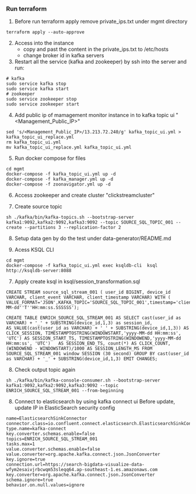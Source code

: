 ### Run terraform 
1. Before run terraform apply remove private_ips.txt under mgmt directory
```
terraform apply --auto-approve
```
2. Access into the instance
    * copy and past the content in the private_ips.txt to /etc/hosts
    * change broker id in kafka servers
3. Restart all the service (kafka and zookeeper) by ssh into the server and run:
```
# kafka
sudo service kafka stop
sudo service kafka start
# zookeeper 
sudo service zookeeper stop 
sudo service zookeeper start
```
4. Add public ip of mamagement monitor instance in to kafka topic ui "<Management_Public_IP>"
```
sed 's/<Management_Public_IP>/13.213.72.240/g' kafka_topic_ui.yml > kafka_topic_ui_replace.yml
rm kafka_topic_ui.yml
mv kafka_topic_ui_replace.yml kafka_topic_ui.yml
```
5. Run docker compose for files
```
cd mgmt
docker-compose -f kafka_topic_ui.yml up -d
docker-compose -f kafka_manager.yml up -d
docker-compose -f zoonavigator.yml up -d
```
6. Access zookeeper and create cluster "clickstreamcluster"

7. Create source topic
```
sh ./kafka/bin/kafka-topics.sh --bootstrap-server kafka1:9092,kafka2:9092,kafka3:9092 --topic SOURCE_SQL_TOPIC_001 --create --partitions 3 --replication-factor 2
```

8. Setup data gen by do the test under data-generator/README.md

6. Acess KSQL CLI
```
cd mgmt
docker-compose -f kafka_topic_ui.yml exec ksqldb-cli  ksql http://ksqldb-server:8088
```

7. Apply create ksql in ksql/session_transformation.sql
```
CREATE STREAM source_sql_stream_001 ( user_id BIGINT, device_id VARCHAR, client_event VARCHAR, client_timestamp VARCHAR) WITH ( VALUE_FORMAT='JSON',KAFKA_TOPIC='SOURCE_SQL_TOPIC_001',timestamp='client_timestamp',timestamp_format='yyyy-MM-dd''T''HH:mm:ss.SSSSSS');

CREATE TABLE ENRICH_SOURCE_SQL_STREAM_001 AS SELECT cast(user_id as VARCHAR) + '_' + SUBSTRING(device_id,1,3) as session_id, AS_VALUE(cast(user_id as VARCHAR) + '_' + SUBSTRING(device_id,1,3)) AS CLICK_SESSION, TIMESTAMPTOSTRING(WINDOWSTART,'yyyy-MM-dd HH:mm:ss', 'UTC') AS SESSION_START_TS, TIMESTAMPTOSTRING(WINDOWEND,'yyyy-MM-dd HH:mm:ss', 'UTC')   AS SESSION_END_TS, count(*) AS CLICK_COUNT, (WINDOWEND - WINDOWSTART)/1000 AS SESSION_LENGTH_MS FROM SOURCE_SQL_STREAM_001 window SESSION (30 second) GROUP BY cast(user_id as VARCHAR) + '_' + SUBSTRING(device_id,1,3) EMIT CHANGES;
```
8. Check output topic again 
```
sh ./kafka/bin/kafka-console-consumer.sh --bootstrap-server kafka1:9092,kafka2:9092,kafka3:9092 --topic ENRICH_SOURCE_SQL_STREAM_001 --from-beginning
```
8. Connect to elasticsearch by using kafka connect ui
Before update, update IP in ElasticSearch security config
```
name=ElasticsearchSinkConnector
connector.class=io.confluent.connect.elasticsearch.ElasticsearchSinkConnector
type.name=kafka-connect
key.converter.schemas.enable=false
topics=ENRICH_SOURCE_SQL_STREAM_001
tasks.max=1
value.converter.schemas.enable=false
value.converter=org.apache.kafka.connect.json.JsonConverter
key.ignore=true
connection.url=https://search-bigdata-visualize-data-wfym2esaivjrbcwqm53sleqq64.ap-southeast-1.es.amazonaws.com
key.converter=org.apache.kafka.connect.json.JsonConverter
schema.ignore=true
behavior.on.null.values=ignore
```